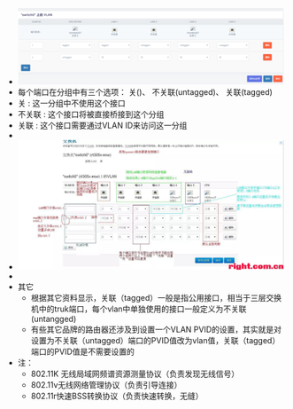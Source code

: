- ![image.png](../assets/image_1690858655295_0.png)
- 每个端口在分组中有三个选项： 关()、 不关联(untagged)、 关联(tagged)
- 关 : 这一分组中不使用这个接口
- 不关联 : 这个接口将被直接桥接到这个分组
- 关联 : 这个接口需要通过VLAN ID来访问这一分组
-
- ![image.png](../assets/image_1690858684063_0.png)
-
- 其它
	- 根据其它资料显示，关联（tagged）一般是指公用接口，相当于三层交换机中的truk端口，每个vlan中单独使用的接口一般定义为不关联(untangged)
	- 有些其它品牌的路由器还涉及到设置一个VLAN  PVID的设置，其实就是对设置为不关联（untagged）端口的PVID值改为vlan值，关联（tagged）端口的PVID值是不需要设置的
- 注：
	- 802.11K 无线局域网频谱资源测量协议（负责发现无线信号）
	- 802.11v无线网络管理协议（负责引导连接）
	- 802.11r快速BSS转换协议（负责快速转换，无缝）